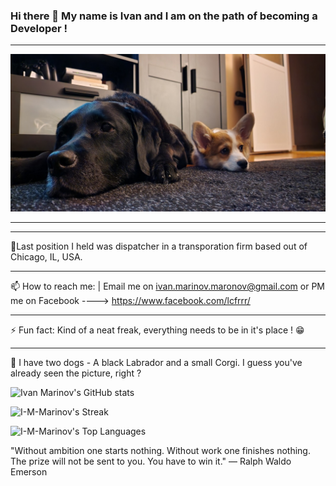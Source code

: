 ### Hi there 👋 My name is Ivan and I am on the path of becoming a Developer ! 
-----------------------------------------------------------------------------------------------------------------------------------------------

![](Read_me_banner.jpg)

_______________________________________________________________________________________________________________________________________________

------------------------------------------------------------------------------------------------------------------------------------------------

🔭Last position I held was dispatcher in a transporation firm based out of Chicago, IL, USA.

------------------------------------------------------------------------------------------------------------------------------------------------

📫 How to reach me:  | Email me on ivan.marinov.maronov@gmail.com or PM me on Facebook ----> https://www.facebook.com/lcfrrr/

-------------------------------------------------------------------------------------------------------------------------------------------------

⚡ Fun fact: Kind of a neat freak, everything needs to be in it's place ! 😁 

------------------------------------------------------------------------------------------------------------------------------------------------

🐶 I have two dogs - A black Labrador and a small Corgi. I guess you've already seen the picture, right ? 

![Ivan Marinov's GitHub stats](https://github-readme-stats.vercel.app/api?username=I-M-Marinov&theme=github_dark&show_icons=true)

![I-M-Marinov's Streak](https://github-readme-streak-stats.herokuapp.com/?user=I-M-Marinov&theme=dark&hide_border=false)

![I-M-Marinov's Top Languages](https://github-readme-stats.vercel.app/api/top-langs/?username=I-M-Marinov&theme=dark&show_icons=true&hide_border=false&layout=compact)



"Without ambition one starts nothing. Without work one finishes nothing. The prize will not be sent to you. You have to win it."
                                                                                            ― Ralph Waldo Emerson
                                                                                            

<!--
**I-M-Marinov/I-M-Marinov** is a ✨ _special_ ✨ repository because its `README.md` (this file) appears on your GitHub profile.

Here are some ideas to get you started:

- 🔭 I’m currently working on ...
- 🌱 I’m currently learning ...
- 👯 I’m looking to collaborate on ...
- 🤔 I’m looking for help with ...
- 💬 Ask me about ...
- 📫 How to reach me: ...
- 😄 Pronouns: ...
- ⚡ Fun fact: ...
-->
